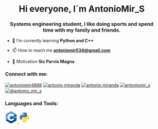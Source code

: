 <h1 align="center">Hi everyone, I´m AntonioMir_S</h1>
<h3 align="center">Systems engineering student, I like doing sports and spend time with my family and friends.</h3>

- 🌱 I’m currently learning **Python and C++**

- 📫 How to reach me **antoniomir534@gmail.com**

- 🧠 Motivation **Sic Parvis Magna**

<h3 align="left">Connect with me:</h3>
<p align="left">
<a href="https://twitter.com/antoniomir4888" target="blank"><img align="center" src="https://raw.githubusercontent.com/rahuldkjain/github-profile-readme-generator/master/src/images/icons/Social/twitter.svg" alt="antoniomir4888" height="30" width="40" /></a>
<a href="https://linkedin.com/in/antonio miranda" target="blank"><img align="center" src="https://raw.githubusercontent.com/rahuldkjain/github-profile-readme-generator/master/src/images/icons/Social/linked-in-alt.svg" alt="antonio miranda" height="30" width="40" /></a>
<a href="https://fb.com/antonio miranda" target="blank"><img align="center" src="https://raw.githubusercontent.com/rahuldkjain/github-profile-readme-generator/master/src/images/icons/Social/facebook.svg" alt="antonio miranda" height="30" width="40" /></a>
<a href="https://instagram.com/antoniomir_s" target="blank"><img align="center" src="https://raw.githubusercontent.com/rahuldkjain/github-profile-readme-generator/master/src/images/icons/Social/instagram.svg" alt="antoniomir_s" height="30" width="40" /></a>
<a href="https://www.youtube.com/c/@antonio_mir_s" target="blank"><img align="center" src="https://raw.githubusercontent.com/rahuldkjain/github-profile-readme-generator/master/src/images/icons/Social/youtube.svg" alt="@antonio_mir_s" height="30" width="40" /></a>
</p>

<h3 align="left">Languages and Tools:</h3>
<p align="left"> <a href="https://www.w3schools.com/cpp/" target="_blank" rel="noreferrer"> <img src="https://raw.githubusercontent.com/devicons/devicon/master/icons/cplusplus/cplusplus-original.svg" alt="cplusplus" width="40" height="40"/> </a> <a href="https://www.python.org" target="_blank" rel="noreferrer"> <img src="https://raw.githubusercontent.com/devicons/devicon/master/icons/python/python-original.svg" alt="python" width="40" height="40"/> </a> </p>
